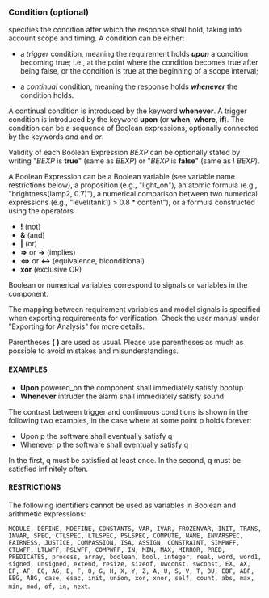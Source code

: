 ### Condition (optional)

specifies the condition after which the response shall hold,
taking into account scope and timing. A condition can be either:

* a _trigger_ condition, meaning the requirement holds **_upon_** a condition becoming true; i.e., at the point
where the condition becomes true after being false, or the
condition is true at the beginning of a scope interval;

* a _continual_ condition, meaning the response holds **_whenever_** the condition holds.

A continual condition is introduced by the keyword **whenever**.
A trigger condition is introduced by the keyword **upon** (or **when**,
**where**, **if**).
The condition can be a sequence of Boolean expressions, optionally connected
by the keywords *and* and *or*.

Validity of each Boolean Expression _BEXP_ can be optionally stated by writing
"_BEXP_ is **true**" (same as _BEXP_) or "_BEXP_ is **false**" (same as !
_BEXP_).

A Boolean Expression can be a Boolean variable (see variable name
restrictions below), a proposition (e.g., "light_on"), an atomic formula (e.g.,
"brightness(lamp2, 0.7)"), a numerical comparison between two numerical
expressions (e.g., "level(tank1) > 0.8 * content"), or a formula constructed
using the operators

* **!** (not)
* **&** (and)
* **|** (or)
* **=>** or **->** (implies)
* **<=>** or **<->** (equivalence, biconditional)
* **xor** (exclusive OR)

Boolean or numerical variables correspond to signals or variables in the
component.

The mapping between requirement variables and model signals is specified
when exporting requirements for verification. Check the user manual under
"Exporting for Analysis" for more details.

Parentheses **(** **)** are used as usual. Please use parentheses as much as
possible to avoid mistakes and misunderstandings.  

#### EXAMPLES

* **Upon** powered_on the component shall immediately satisfy bootup
* **Whenever** intruder the alarm shall immediately satisfy sound

The contrast between trigger and continuous conditions is shown in the following two
examples, in the case where at some point p holds forever:

* Upon p the software shall eventually satisfy q
* Whenever p the software shall eventually satisfy q

In the first, q must be satisfied at least once.
In the second, q must be satisfied infinitely often.

#### RESTRICTIONS

The following identifiers cannot be used as variables in Boolean
and arithmetic expressions:

`MODULE, DEFINE, MDEFINE, CONSTANTS, VAR, IVAR, FROZENVAR, INIT, TRANS,
INVAR, SPEC, CTLSPEC, LTLSPEC, PSLSPEC, COMPUTE, NAME, INVARSPEC, FAIRNESS,
JUSTICE, COMPASSION, ISA, ASSIGN, CONSTRAINT, SIMPWFF, CTLWFF, LTLWFF,
PSLWFF, COMPWFF, IN, MIN, MAX, MIRROR, PRED, PREDICATES, process, array,
boolean, bool, integer, real, word, word1, signed, unsigned, extend, resize,
sizeof, uwconst, swconst, EX, AX, EF, AF, EG, AG, E, F, O, G, H, X, Y, Z, A,
U, S, V, T, BU, EBF, ABF, EBG, ABG, case, esac, init, union, xor, xnor, self,
count, abs, max, min, mod, of, in, next`.  

